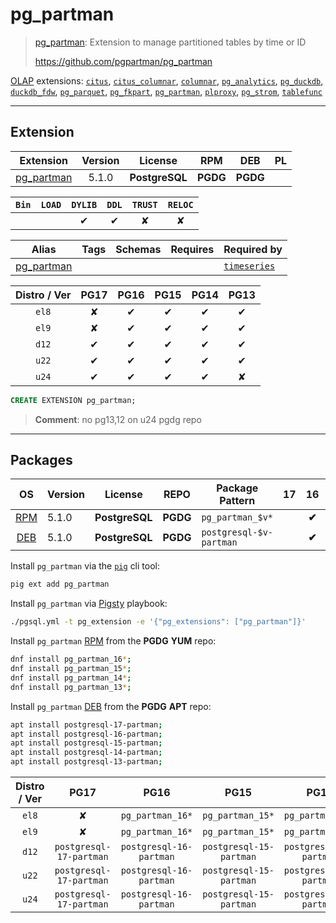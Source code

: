# pg_partman


> [pg_partman](https://github.com/pgpartman/pg_partman): Extension to manage partitioned tables by time or ID
>
> https://github.com/pgpartman/pg_partman





[OLAP](/olap) extensions: [`citus`](/citus), [`citus_columnar`](/citus_columnar), [`columnar`](/columnar), [`pg_analytics`](/pg_analytics), [`pg_duckdb`](/pg_duckdb), [`duckdb_fdw`](/duckdb_fdw), [`pg_parquet`](/pg_parquet), [`pg_fkpart`](/pg_fkpart), [`pg_partman`](/pg_partman), [`plproxy`](/plproxy), [`pg_strom`](/pg_strom), [`tablefunc`](/tablefunc)


-------
## Extension


| Extension | Version | License | RPM | DEB | PL |
|-----------|:-------:|:-------:|:---:|:---:|:--:|
| [pg_partman](https://github.com/pgpartman/pg_partman) | 5.1.0 | **<span class="tcblue">PostgreSQL</span>** | **<span class="tccyan">PGDG</span>** | **<span class="tccyan">PGDG</span>** |  |



| `Bin` | `LOAD` | `DYLIB` | `DDL` | `TRUST` | `RELOC` |
|:-----:|:------:|:-------:|:-----:|:-------:|:-------:|
|  |  | <span class="tcblue">✔</span> | <span class="tcblue">✔</span> | <span class="tcwarn">✘</span> | <span class="tcwarn">✘</span> |



| Alias | Tags | Schemas | Requires | Required by |
|-------|------|---------|----------|-------------|
| [pg_partman](/pg_partman) |  |  |  | [`timeseries`](/timeseries) |



| Distro / Ver | PG17 | PG16 | PG15 | PG14 | PG13 |
|:------------:|:----:|:----:|:----:|:----:|:----:|
| `el8` | <span class="tcred">✘</span> | <span class="tcblue">✔</span> | <span class="tcblue">✔</span> | <span class="tcblue">✔</span> | <span class="tcblue">✔</span> |
| `el9` | <span class="tcred">✘</span> | <span class="tcblue">✔</span> | <span class="tcblue">✔</span> | <span class="tcblue">✔</span> | <span class="tcblue">✔</span> |
| `d12` | <span class="tcblue">✔</span> | <span class="tcblue">✔</span> | <span class="tcblue">✔</span> | <span class="tcblue">✔</span> | <span class="tcblue">✔</span> |
| `u22` | <span class="tcblue">✔</span> | <span class="tcblue">✔</span> | <span class="tcblue">✔</span> | <span class="tcblue">✔</span> | <span class="tcblue">✔</span> |
| `u24` | <span class="tcblue">✔</span> | <span class="tcblue">✔</span> | <span class="tcblue">✔</span> | <span class="tcblue">✔</span> | <span class="tcred">✘</span> |





```sql
CREATE EXTENSION pg_partman;
```
> **Comment**: no pg13,12 on u24 pgdg repo
-----------


## Packages


| OS | Version | License | REPO | Package Pattern | 17 | 16 | 15 | 14 | 13 | Dependency |
|:--:|---------|:-------:|:----:|-----------------|:--:|:--:|:--:|:--:|:--:|------------|
| [RPM](/rpm) | 5.1.0 | **<span class="tcblue">PostgreSQL</span>** | **<span class="tccyan">PGDG</span>** | `pg_partman_$v*` |  | **<span class="tccyan">✔</span>** | **<span class="tccyan">✔</span>** | **<span class="tccyan">✔</span>** | **<span class="tccyan">✔</span>** |  |
| [DEB](/deb) | 5.1.0 | **<span class="tcblue">PostgreSQL</span>** | **<span class="tccyan">PGDG</span>** | `postgresql-$v-partman` |  | **<span class="tccyan">✔</span>** | **<span class="tccyan">✔</span>** | **<span class="tccyan">✔</span>** | **<span class="tccyan">✔</span>** |  |



Install `pg_partman` via the [`pig`](https://github.com/pgsty/pig) cli tool:

```bash
pig ext add pg_partman
```


Install `pg_partman` via [Pigsty](https://pigsty.io/docs/pgext/usage/install/) playbook:

```bash
./pgsql.yml -t pg_extension -e '{"pg_extensions": ["pg_partman"]}'
```


Install `pg_partman` [RPM](/rpm) from the **<span class="tccyan">PGDG</span>** **YUM** repo:

```bash
dnf install pg_partman_16*;
dnf install pg_partman_15*;
dnf install pg_partman_14*;
dnf install pg_partman_13*;
```


Install `pg_partman` [DEB](/deb) from the **<span class="tccyan">PGDG</span>** **APT** repo:

```bash
apt install postgresql-17-partman;
apt install postgresql-16-partman;
apt install postgresql-15-partman;
apt install postgresql-14-partman;
apt install postgresql-13-partman;
```




| Distro / Ver | PG17 | PG16 | PG15 | PG14 | PG13 |
|:------------:|:----:|:----:|:----:|:----:|:----:|
| `el8` | <span class="tcred">✘</span> | `pg_partman_16*` | `pg_partman_15*` | `pg_partman_14*` | `pg_partman_13*` |
| `el9` | <span class="tcred">✘</span> | `pg_partman_16*` | `pg_partman_15*` | `pg_partman_14*` | `pg_partman_13*` |
| `d12` | `postgresql-17-partman` | `postgresql-16-partman` | `postgresql-15-partman` | `postgresql-14-partman` | `postgresql-13-partman` |
| `u22` | `postgresql-17-partman` | `postgresql-16-partman` | `postgresql-15-partman` | `postgresql-14-partman` | `postgresql-13-partman` |
| `u24` | `postgresql-17-partman` | `postgresql-16-partman` | `postgresql-15-partman` | `postgresql-14-partman` | <span class="tcred">✘</span> |





